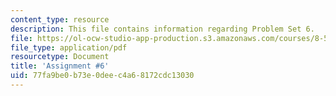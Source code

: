 ```yaml
---
content_type: resource
description: This file contains information regarding Problem Set 6.
file: https://ol-ocw-studio-app-production.s3.amazonaws.com/courses/8-592j-statistical-physics-in-biology-spring-2011/77fa9be0b73e0deec4a68172cdc13030_MIT8_592JS11_PS6.pdf
file_type: application/pdf
resourcetype: Document
title: 'Assignment #6'
uid: 77fa9be0-b73e-0dee-c4a6-8172cdc13030
---
```

